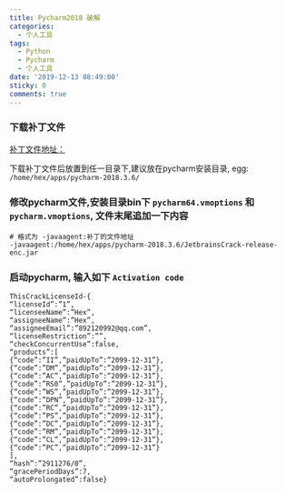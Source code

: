 ```yaml
---
title: Pycharm2018 破解
categories:
  - 个人工具
tags:
  - Python
  - Pycharm
  - 个人工具
date: '2019-12-13 08:49:00'
sticky: 0
comments: true
---
```


### 下载补丁文件

[补丁文件地址：](https://pan.baidu.com/s/1mcQM8CLUnweY02ahKEr4PQ)

下载补丁文件后放置到任一目录下,建议放在pycharm安装目录, egg: `/home/hex/apps/pycharm-2018.3.6/`

### 修改pycharm文件,安装目录bin下 `pycharm64.vmoptions` 和 `pycharm.vmoptions`, 文件末尾追加一下内容

```
# 格式为 -javaagent:补丁的文件地址
-javaagent:/home/hex/apps/pycharm-2018.3.6/JetbrainsCrack-release-enc.jar
```

### 启动pycharm, 输入如下 `Activation code`

```
ThisCrackLicenseId-{
“licenseId”:”1”,
“licenseeName”:”Hex”,
“assigneeName”:”Hex”,
“assigneeEmail”:”892120992@qq.com”,
“licenseRestriction”:””,
“checkConcurrentUse”:false,
“products”:[
{“code”:”II”,”paidUpTo”:”2099-12-31”},
{“code”:”DM”,”paidUpTo”:”2099-12-31”},
{“code”:”AC”,”paidUpTo”:”2099-12-31”},
{“code”:”RS0”,”paidUpTo”:”2099-12-31”},
{“code”:”WS”,”paidUpTo”:”2099-12-31”},
{“code”:”DPN”,”paidUpTo”:”2099-12-31”},
{“code”:”RC”,”paidUpTo”:”2099-12-31”},
{“code”:”PS”,”paidUpTo”:”2099-12-31”},
{“code”:”DC”,”paidUpTo”:”2099-12-31”},
{“code”:”RM”,”paidUpTo”:”2099-12-31”},
{“code”:”CL”,”paidUpTo”:”2099-12-31”},
{“code”:”PC”,”paidUpTo”:”2099-12-31”}
],
“hash”:”2911276/0”,
“gracePeriodDays”:7,
“autoProlongated”:false}
```